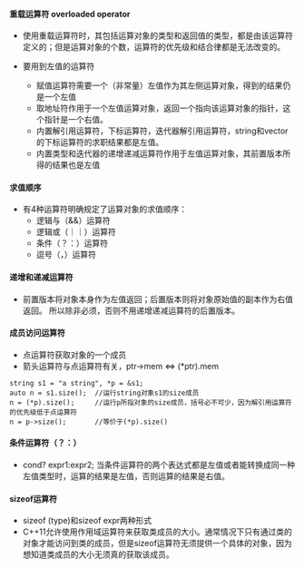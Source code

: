 #### 重载运算符 overloaded operator
+ 使用重载运算符时，其包括运算对象的类型和返回值的类型，都是由该运算符定义的；但是运算对象的个数，运算符的优先级和结合律都是无法改变的。

+ 要用到左值的运算符
  * 赋值运算符需要一个（非常量）左值作为其左侧运算对象，得到的结果仍是一个左值
  * 取地址符作用于一个左值运算对象，返回一个指向该运算对象的指针，这个指针是一个右值。
  * 内置解引用运算符，下标运算符，迭代器解引用运算符，string和vector的下标运算符的求职结果都是左值。
  * 内置类型和迭代器的递增递减运算符作用于左值运算对象，其前置版本所得的结果也是左值
  
 #### 求值顺序
+ 有4种运算符明确规定了运算对象的求值顺序：
   * 逻辑与（&&）运算符
   * 逻辑或（｜｜）运算符
   * 条件（？：）运算符
   * 逗号（，）运算符
   
#### 递增和递减运算符
+ 前置版本将对象本身作为左值返回；后置版本则将对象原始值的副本作为右值返回。 所以除非必须，否则不用递增递减运算符的后置版本。

#### 成员访问运算符
+ 点运算符获取对象的一个成员
+ 箭头运算符与点运算符有关，ptr->mem <=> (*ptr).mem
```
string s1 = "a string", *p = &s1;
auto n = s1.size();  //运行string对象s1的size成员
n = (*p).size();     //运行p所指对象的size成员，括号必不可少，因为解引用运算符的优先级低于点运算符
n = p->size();       //等价于(*p).size() 
```

#### 条件运算符（？：）
+ cond? expr1:expr2; 当条件运算符的两个表达式都是左值或者能转换成同一种左值类型时，运算的结果是左值，否则运算的结果是右值。

#### sizeof运算符
+ sizeof (type)和sizeof expr两种形式
+ C++11允许使用作用域运算符来获取类成员的大小。通常情况下只有通过类的对象才能访问到类的成员，但是sizeof运算符无须提供一个具体的对象，因为想知道类成员的大小无须真的获取该成员。
